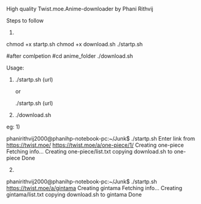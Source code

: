 High quality Twist.moe.Anime-downloader by Phani Rithvij

Steps to follow

1)

chmod +x startp.sh
chmod +x download.sh 
./startp.sh 

#after comlpetion
#cd anime_folder
./download.sh

Usage:

1.	./startp.sh (url)
	
	or
	
	./startp.sh
	(url)

2.	./download.sh


eg:
1)

phanirithvij2000@phanihp-notebook-pc:~/Junk$ ./startp.sh 
Enter link from https://twist.moe/
https://twist.moe/a/one-piece/1/
Creating one-piece
Fetching info...
Creating one-piece/list.txt
copying download.sh to one-piece
Done

2)

phanirithvij2000@phanihp-notebook-pc:~/Junk$ ./startp.sh https://twist.moe/a/gintama
Creating gintama
Fetching info...
Creating gintama/list.txt
copying download.sh to gintama
Done

